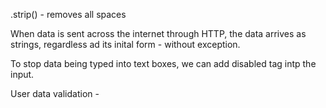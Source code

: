 .strip() - removes all spaces

When data is sent across the internet through HTTP, the data arrives as strings, regardless ad its inital form - without exception.

To stop data being typed into text boxes, we can add disabled tag intp the input.

User data validation - 
